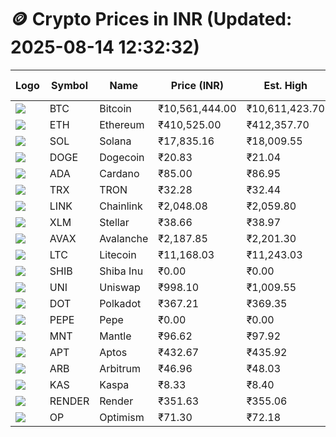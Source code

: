# 🪙 Crypto Prices in INR (Updated: 2025-08-14 12:32:32)

| Logo | Symbol | Name       | Price (INR) | Est. High | Est. Low | Gross Profit | Fees | Net Profit | ROI % |
|------|--------|------------|-------------|-----------|----------|---------------|------|-------------|--------|
| ![](https://coin-images.coingecko.com/coins/images/1/large/bitcoin.png?1696501400) | BTC    | Bitcoin    | ₹10,561,444.00 | ₹10,611,423.70 | ₹10,511,464.30 | ₹950.96 | ₹200.00 | ₹750.96 | 0.75% |
| ![](https://coin-images.coingecko.com/coins/images/279/large/ethereum.png?1696501628) | ETH    | Ethereum   | ₹410,525.00 | ₹412,357.70 | ₹408,692.30 | ₹896.86 | ₹200.00 | ₹696.86 | 0.70% |
| ![](https://coin-images.coingecko.com/coins/images/4128/large/solana.png?1718769756) | SOL    | Solana     | ₹17,835.16 | ₹18,009.55 | ₹17,660.77 | ₹1,974.85 | ₹200.00 | ₹1,774.85 | 1.77% |
| ![](https://coin-images.coingecko.com/coins/images/5/large/dogecoin.png?1696501409) | DOGE   | Dogecoin   | ₹20.83 | ₹21.04 | ₹20.62 | ₹2,051.56 | ₹200.00 | ₹1,851.56 | 1.85% |
| ![](https://coin-images.coingecko.com/coins/images/975/large/cardano.png?1696502090) | ADA    | Cardano    | ₹85.00 | ₹86.95 | ₹83.05 | ₹4,695.97 | ₹200.00 | ₹4,495.97 | 4.50% |
| ![](https://coin-images.coingecko.com/coins/images/1094/large/tron-logo.png?1696502193) | TRX    | TRON       | ₹32.28 | ₹32.44 | ₹32.12 | ₹1,018.17 | ₹200.00 | ₹818.17 | 0.82% |
| ![](https://coin-images.coingecko.com/coins/images/877/large/chainlink-new-logo.png?1696502009) | LINK   | Chainlink  | ₹2,048.08 | ₹2,059.80 | ₹2,036.36 | ₹1,151.47 | ₹200.00 | ₹951.47 | 0.95% |
| ![](https://coin-images.coingecko.com/coins/images/100/large/fmpFRHHQ_400x400.jpg?1735231350) | XLM    | Stellar    | ₹38.66 | ₹38.97 | ₹38.35 | ₹1,611.43 | ₹200.00 | ₹1,411.43 | 1.41% |
| ![](https://coin-images.coingecko.com/coins/images/12559/large/Avalanche_Circle_RedWhite_Trans.png?1696512369) | AVAX   | Avalanche  | ₹2,187.85 | ₹2,201.30 | ₹2,174.40 | ₹1,237.17 | ₹200.00 | ₹1,037.17 | 1.04% |
| ![](https://coin-images.coingecko.com/coins/images/2/large/litecoin.png?1696501400) | LTC    | Litecoin   | ₹11,168.03 | ₹11,243.03 | ₹11,093.03 | ₹1,352.23 | ₹200.00 | ₹1,152.23 | 1.15% |
| ![](https://coin-images.coingecko.com/coins/images/11939/large/shiba.png?1696511800) | SHIB   | Shiba Inu  | ₹0.00 | ₹0.00 | ₹0.00 | ₹1,242.47 | ₹200.00 | ₹1,042.47 | 1.04% |
| ![](https://coin-images.coingecko.com/coins/images/12504/large/uniswap-logo.png?1720676669) | UNI    | Uniswap    | ₹998.10 | ₹1,009.55 | ₹986.65 | ₹2,320.88 | ₹200.00 | ₹2,120.88 | 2.12% |
| ![](https://coin-images.coingecko.com/coins/images/12171/large/polkadot.png?1696512008) | DOT    | Polkadot   | ₹367.21 | ₹369.35 | ₹365.07 | ₹1,171.00 | ₹200.00 | ₹971.00 | 0.97% |
| ![](https://coin-images.coingecko.com/coins/images/29850/large/pepe-token.jpeg?1696528776) | PEPE   | Pepe       | ₹0.00 | ₹0.00 | ₹0.00 | ₹1,994.45 | ₹200.00 | ₹1,794.45 | 1.79% |
| ![](https://coin-images.coingecko.com/coins/images/30980/large/Mantle-Logo-mark.png?1739213200) | MNT    | Mantle     | ₹96.62 | ₹97.92 | ₹95.32 | ₹2,722.34 | ₹200.00 | ₹2,522.34 | 2.52% |
| ![](https://coin-images.coingecko.com/coins/images/26455/large/aptos_round.png?1696525528) | APT    | Aptos      | ₹432.67 | ₹435.92 | ₹429.42 | ₹1,514.61 | ₹200.00 | ₹1,314.61 | 1.31% |
| ![](https://coin-images.coingecko.com/coins/images/16547/large/arb.jpg?1721358242) | ARB    | Arbitrum   | ₹46.96 | ₹48.03 | ₹45.89 | ₹4,654.41 | ₹200.00 | ₹4,454.41 | 4.45% |
| ![](https://coin-images.coingecko.com/coins/images/25751/large/kaspa-icon-exchanges.png?1696524837) | KAS    | Kaspa      | ₹8.33 | ₹8.40 | ₹8.26 | ₹1,670.50 | ₹200.00 | ₹1,470.50 | 1.47% |
| ![](https://coin-images.coingecko.com/coins/images/11636/large/rndr.png?1696511529) | RENDER | Render     | ₹351.63 | ₹355.06 | ₹348.20 | ₹1,967.81 | ₹200.00 | ₹1,767.81 | 1.77% |
| ![](https://coin-images.coingecko.com/coins/images/25244/large/Optimism.png?1696524385) | OP     | Optimism   | ₹71.30 | ₹72.18 | ₹70.42 | ₹2,492.10 | ₹200.00 | ₹2,292.10 | 2.29% |
